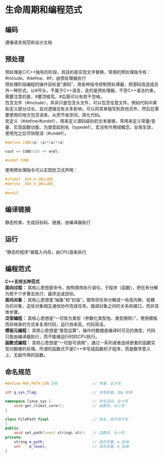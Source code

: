 # 生命周期和编程范式

## 编码

遵循语言规范和设计文档

## 预处理

预处理是C/C++独有的阶段，其目的是实现文字替换，常用的预处理指令有：#include、#define、#if，由预处理器执行  
预处理阶段编程的操作目标是“源码”，用各种指令控制预处理器，把源码改造成另外一种形式。以#开头，不属于C++语言，走的是预处理器，不受C++语法约束。需要注意的是，#要顶格写，#后面可以有若干空格。  
包含文件（#include），并非只是包含头文件，可以包含任意文件。例如代码中某些定义部分过长，且对逻辑没有太多影响，可以将其单独写到其他文件，然后在需要使用的地方包含进来，从而节省空间，简化代码。  
宏定义（#define/#undef），用来定义源码级别的文本替换，常用来定义常量/变量、实现函数功能、为类型起别名（typedef）。宏没有作用域概念，全局生效，使用完之后尽快取消（#undef）。

```cpp
#define CUBE(a) (a)*(a)*(a)

cout << CUBE(10) << endl;

#undef CUBE
```

使用预处理指令可以实现防卫式声明：  

```cpp
#ifndef _XXX_H_INCLUDE_
#define _XXX_H_INCLUDE_
...
#endif 
```

## 编译链接

静态检查、生成目标码、链接，由编译器执行

## 运行

“静态的程序”被载入内存，由CPU逐条执行

## 编程范式

**C++支持五种范式**  
**面向过程：** 其核心思想是命令，按照顺序执行语句、子程序（函数），把任务分解为若干个步骤去执行，最终达成目标。  
**面向对象：** 其核心思想是“抽象”和“封装”，倡导将任务分解成一些高内聚、低耦合的对象，这些对象相互通信协作完成任务。强调对象之间的关系和接口，而非具体步骤。  
**泛型编程：** 其核心思想是“一切皆为类型（参数化类型他、类型擦除）”，使用模板而非继承的方式来复用代码，运行效率高，代码简洁。  
**模板元编程：** 其核心思想是“类型运算”，操作的数据是编译时可见的类型，代码只能由编译器执行，而不能被运行时的CPU执行。  
**函数式编程：** 其核心思想是“一切皆可调用”，通过一系列或者连续嵌套的函数实现对数据的处理。所谓的函数式不是C++中写成函数的子程序，而是数学意义上、无副作用的函数。  

## 命名规范

```cpp {line-numbers}
#define MAX_PATH_LEN 256                // 常量，全大写

int g_sys_flag;                         // 全局变量，加g_前缀

namespace linux_sys {                   // 命名空间，全小写  
    void get_rlimit_core();             // 函数名，全小写
}

class FilePath final                    // 类名，首字母大写
{
public:
    void set_path(const string& str);   // 函数名，全小写
private:
    string m_path;                      // 成员变量，m_前缀
    int    m_level;                     // 成员变量，m_前缀
}
```
